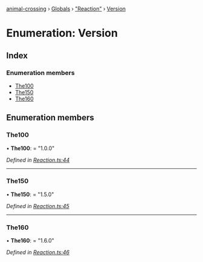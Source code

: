 [animal-crossing](../README.md) › [Globals](../globals.md) › ["Reaction"](../modules/_reaction_.md) › [Version](_reaction_.version.md)

# Enumeration: Version

## Index

### Enumeration members

* [The100](_reaction_.version.md#the100)
* [The150](_reaction_.version.md#the150)
* [The160](_reaction_.version.md#the160)

## Enumeration members

###  The100

• **The100**: = "1.0.0"

*Defined in [Reaction.ts:44](https://github.com/Norviah/animal-crossing/blob/26c21f5/module/types/Reaction.ts#L44)*

___

###  The150

• **The150**: = "1.5.0"

*Defined in [Reaction.ts:45](https://github.com/Norviah/animal-crossing/blob/26c21f5/module/types/Reaction.ts#L45)*

___

###  The160

• **The160**: = "1.6.0"

*Defined in [Reaction.ts:46](https://github.com/Norviah/animal-crossing/blob/26c21f5/module/types/Reaction.ts#L46)*

